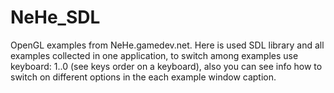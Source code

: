 NeHe_SDL
========

OpenGL examples from NeHe.gamedev.net.
Here is used SDL library and all examples collected in one application, to switch among examples use keyboard: 1..0 (see keys order on a keyboard), also you can see info how to switch on different options in the each example window caption.
